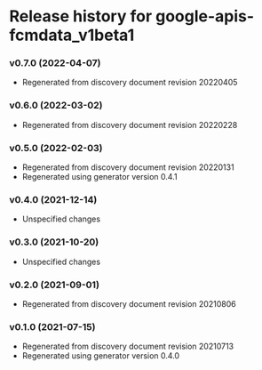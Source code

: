 # Release history for google-apis-fcmdata_v1beta1

### v0.7.0 (2022-04-07)

* Regenerated from discovery document revision 20220405

### v0.6.0 (2022-03-02)

* Regenerated from discovery document revision 20220228

### v0.5.0 (2022-02-03)

* Regenerated from discovery document revision 20220131
* Regenerated using generator version 0.4.1

### v0.4.0 (2021-12-14)

* Unspecified changes

### v0.3.0 (2021-10-20)

* Unspecified changes

### v0.2.0 (2021-09-01)

* Regenerated from discovery document revision 20210806

### v0.1.0 (2021-07-15)

* Regenerated from discovery document revision 20210713
* Regenerated using generator version 0.4.0

